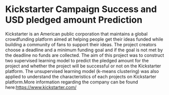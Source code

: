 # Kickstarter Campaign Success and USD pledged amount Prediction
 
Kickstarter is an American public corporation that maintains a global crowdfunding platform aimed at helping people get their ideas funded while building a community of fans to support their ideas. The project creators choose a deadline and a minimum funding goal and if the goal is not met by the deadline no funds are collected.
The aim of this project was to construct two supervised learning model to predict the pledged amount for the project and whether the project will be successful or not on the Kickstarter platform. The unsupervised learning model (k-means clustering) was also applied to understand the characteristics of each projects on Kickstarter platform.More information regarding the company can be found here:https://www.kickstarter.com/
